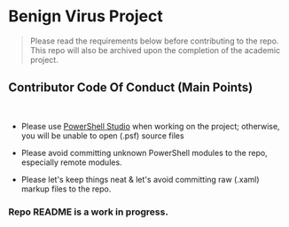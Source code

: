 # Benign Virus Project
> Please read the requirements below before contributing to the repo.
> This repo will also be archived upon the completion of the academic project.
## Contributor Code Of Conduct (Main Points)

<br>

- Please use [PowerShell Studio](https://www.sapien.com/software/powershell_studio/) when working on the project; otherwise, you will be unable to open (.psf) source files

- Please avoid committing unknown PowerShell modules to the repo, especially remote modules. 
  
- Please let's keep things neat & let's avoid committing raw (.xaml) markup files to the repo.

### Repo README is a work in progress.
